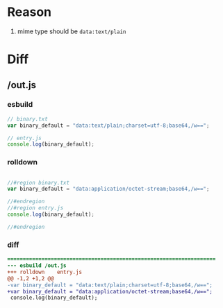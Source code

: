 # Reason
1. mime type should be `data:text/plain`
# Diff
## /out.js
### esbuild
```js
// binary.txt
var binary_default = "data:text/plain;charset=utf-8;base64,/w==";

// entry.js
console.log(binary_default);
```
### rolldown
```js

//#region binary.txt
var binary_default = "data:application/octet-stream;base64,/w==";

//#endregion
//#region entry.js
console.log(binary_default);

//#endregion
```
### diff
```diff
===================================================================
--- esbuild	/out.js
+++ rolldown	entry.js
@@ -1,2 +1,2 @@
-var binary_default = "data:text/plain;charset=utf-8;base64,/w==";
+var binary_default = "data:application/octet-stream;base64,/w==";
 console.log(binary_default);

```